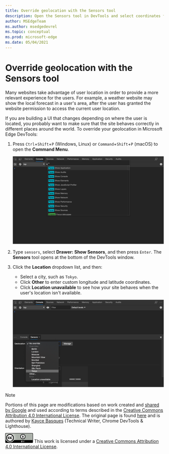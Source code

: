 ```yaml
---
title: Override geolocation with the Sensors tool
description: Open the Sensors tool in DevTools and select coordinates from the Geolocation list.
author: MSEdgeTeam
ms.author: msedgedevrel
ms.topic: conceptual
ms.prod: microsoft-edge
ms.date: 05/04/2021
---
```

<!-- Copyright Kayce Basques

   Licensed under the Apache License, Version 2.0 (the "License");
   you may not use this file except in compliance with the License.
   You may obtain a copy of the License at

       https://www.apache.org/licenses/LICENSE-2.0

   Unless required by applicable law or agreed to in writing, software
   distributed under the License is distributed on an "AS IS" BASIS,
   WITHOUT WARRANTIES OR CONDITIONS OF ANY KIND, either express or implied.
   See the License for the specific language governing permissions and
   limitations under the License.  -->
# Override geolocation with the Sensors tool

Many websites take advantage of user location in order to provide a more relevant experience for the users.  For example, a weather website may show the local forecast in a user's area, after the user has granted the website permission to access the current user location.

<!--todo: add link to user location section when available -->

If you are building a UI that changes depending on where the user is located, you probably want to make sure that the site behaves correctly in different places around the world.  To override your geolocation in Microsoft Edge DevTools:

1. Press `Ctrl`+`Shift`+`P` (Windows, Linux) or `Command`+`Shift`+`P` (macOS) to open the **Command Menu**.

   ![The Command Menu](../media/device-mode-console-command-menu.msft.png)

1. Type `sensors`, select **Drawer: Show Sensors**, and then press `Enter`.  The **Sensors** tool opens at the bottom of the DevTools window.

1. Click the **Location** dropdown list, and then:
   *  Select a city, such as `Tokyo`.
   *  Click **Other** to enter custom longitude and latitude coordinates.
   *  Click **Location unavailable** to see how your site behaves when the user's location isn't available.

   ![Selecting Tokyo from the Location list](../media/device-mode-console-sensors-geolocation-tokyo.msft.png)

<!-- /web/fundamentals/native-hardware/user-location/index -->


<!-- ====================================================================== -->
> [!NOTE]
> Portions of this page are modifications based on work created and [shared by Google](https://developers.google.com/terms/site-policies) and used according to terms described in the [Creative Commons Attribution 4.0 International License](https://creativecommons.org/licenses/by/4.0).
> The original page is found [here](https://developer.chrome.com/docs/devtools/device-mode/geolocation/) and is authored by [Kayce Basques](https://developers.google.com/web/resources/contributors#kayce-basques) (Technical Writer, Chrome DevTools \& Lighthouse).

[![Creative Commons License](../../media/cc-logo/88x31.png)](https://creativecommons.org/licenses/by/4.0)
This work is licensed under a [Creative Commons Attribution 4.0 International License](https://creativecommons.org/licenses/by/4.0).
